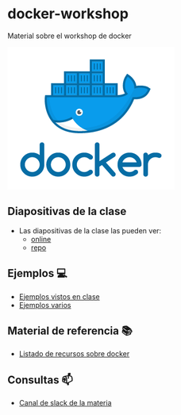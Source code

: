 # docker-workshop
Material sobre el workshop de docker

![Docker](docker.png)

## Diapositivas de la clase
- Las diapositivas de la clase las pueden ver:
  - [online](https://slides.com/agustinrojas/introduccion-a-containers)
  - [repo](https://github.com/agrojas/docker-workshop/tree/master/resources/slides)
  
## Ejemplos :computer:
  - [Ejemplos vistos en clase](https://github.com/agrojas/docker-workshop/tree/master/resources/slides)
  - [Ejemplos varios]()
## Material de referencia :books:
- [Listado de recursos sobre docker](https://github.com/agrojas/docker-workshop/tree/master/resources)

## Consultas :mailbox:
- [Canal de slack de la materia](https://join.slack.com/t/7552-tallerii/shared_invite/enQtNDQyNDE2MzY0ODg3LWIwNGNjM2I0ZTQ0YzVkNmY5YWJjMTI1MDNhMjA4Yjc1OWM5YmY2MWJhNDVhODU2NmE1MTI3OWRmNjc3M2U3OWE)  
